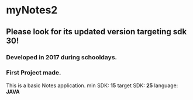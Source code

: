 # myNotes2
## Please look for its updated version targeting sdk 30!
### Developed in 2017 during schooldays.
### First Project made.

This is a basic Notes application.
min SDK: **15**
target SDK: **25**
language: **JAVA**
